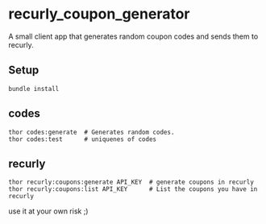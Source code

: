 recurly_coupon_generator
========================

A small client app that generates random coupon codes and sends them to recurly.

Setup
-----

    bundle install

codes
-----
    thor codes:generate  # Generates random codes.
    thor codes:test      # uniquenes of codes

recurly
-------

    thor recurly:coupons:generate API_KEY  # generate coupons in recurly
    thor recurly:coupons:list API_KEY      # List the coupons you have in recurly


use it at your own risk ;)

